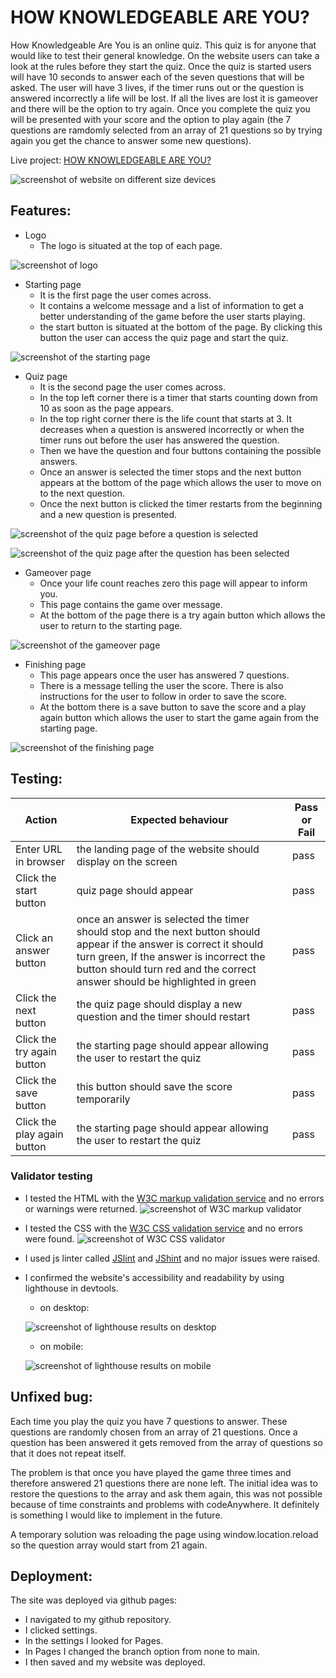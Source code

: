 # HOW KNOWLEDGEABLE ARE YOU?

How Knowledgeable Are You  is an online quiz. This quiz is for anyone that would like to test their general knowledge.
On the website users can take a look at the rules before they start the quiz. Once the quiz is started users will have 10 seconds to answer each of the seven questions that will be asked. The user will have 3 lives, if the timer runs out or the question is answered incorrectly a life will be lost. If all the lives are lost it is gameover and there will be the option to try again. Once you complete the quiz you will be presented with your score and the option to play again (the 7 questions are ramdomly selected from an array of 21 questions so by trying again you get the chance to answer some new questions).

Live project: [HOW KNOWLEDGEABLE ARE YOU?](https://isabellaobrien.github.io/quiz/)

![screenshot of website on different size devices](/assets/images/Screenshot%20(70).png)

## Features:
* Logo
    * The logo is situated at the top of each page.

![screenshot of logo](/assets/images/Screenshot%20(71).png)

* Starting page
    * It is the first page the user comes across.
    * It contains a welcome message and a list of information to get a better understanding of the game before the user starts playing.
    * the start button is situated at the bottom of the page. By clicking this button the user can access the quiz page and start the quiz.

![screenshot of the starting page](/assets/images/Screenshot%20(72).png)

* Quiz page
    * It is the second page the user comes across.
    * In the top left corner there is a timer that starts counting down from 10 as soon as the page appears.
    * In the top right corner there is the life count that starts at 3. It decreases when a question is answered incorrectly or when the timer runs out before the user has answered the question.
    * Then we have the question and four buttons containing the possible answers.
    * Once an answer is selected the timer stops and the next button appears at the bottom of the page which allows the user to move on to the next question. 
    * Once the next button is clicked the timer restarts from the beginning and a new question is presented.

![screenshot of the quiz page before a question is selected](/assets/images/Screenshot%20(73).png)

![screenshot of the quiz page after the question has been selected](/assets/images/Screenshot%20(74).png)

* Gameover page
    * Once your life count reaches zero this page will appear to inform you.
    * This page contains the game over message.
    * At the bottom of the page there is a try again button which allows the user to return to the starting page.

![screenshot of the gameover page](/assets/images/Screenshot%20(75).png)

* Finishing page
    * This page appears once the user has answered 7 questions.
    * There is a message telling the user the score. There is also instructions for the user to follow in order to save the score.
    * At the bottom there is a save button to save the score and  a play again button which allows the user to start the game again from the starting page.

![screenshot of the finishing page](/assets/images/Screenshot%20(76).png)


## Testing:
| Action | Expected behaviour | Pass or Fail |
|---|---|---|
| Enter URL in browser | the landing page of the website should display on the screen | pass |
| Click the start button | quiz page should appear | pass |
| Click an answer button | once an answer is selected the timer should stop and the next button should appear if the answer  is correct it should turn green, If the answer  is incorrect the button should turn red and the correct answer should be highlighted in green | pass |
| Click the next button | the quiz page should display a new question and the timer should restart | pass |
| Click the try again button | the starting page should appear allowing the user to restart the quiz | pass |
| Click the save button | this button should save the score temporarily | pass |
| Click the play again button | the starting page should appear allowing the user to restart the quiz | pass |

### Validator testing
* I tested the HTML with the [W3C markup validation service](https://validator.w3.org/) and no errors or warnings were returned.
![screenshot of W3C markup validator](/assets/images/Screenshot%20(77).png)
* I tested the CSS with the [W3C CSS validation service](https://jigsaw.w3.org/css-validator/) and no errors were found.
![screenshot of W3C CSS validator](/assets/images/Screenshot%20(78).png)
* I used js linter called [JSlint](https://www.jslint.com/) and [JShint](https://jshint.com/) and no major issues were raised.
* I confirmed the website's accessibility and readability by using lighthouse in devtools.
    * on desktop: 
    
    ![screenshot of lighthouse results on desktop](/assets/images/Screenshot%20(38).png)

    * on mobile: 
    
    ![screenshot of lighthouse results on mobile](/assets/images/Screenshot%20(39).png)

## Unfixed bug:
Each time you play the quiz you have 7 questions to answer. These questions are randomly chosen from an array of 21 questions. Once a question has been answered it gets removed from the array of questions so that it does not repeat itself.

The problem is that once you have played the game three times and therefore  answered 21 questions there are none left. The initial idea was to restore the questions to the array and ask them again, this was not possible because of time constraints and problems with codeAnywhere. It definitely is something I would like to implement in the future. 

A temporary solution was reloading the page using window.location.reload so the question array would start from 21 again.


## Deployment:
The site was deployed via github pages:
* I navigated to my github repository.
* I clicked settings.
* In the settings I looked for Pages.
* In Pages I changed the branch option from none to main.
* I then saved and my website was deployed.




